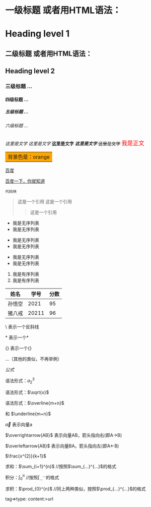 
# 一级标题          或者用HTML语法：<h1>Heading level 1</h1>
## 二级标题			或者用HTML语法：<h2>Heading level 2</h2>
### 三级标题        ...
#### 四级标题       ...
##### 五级标题      ...
###### 六级标题     ...
*这里是文字*
_这里是文字_
**这里是文字**
***这里是文字***
~~这里是文字~~
<font face='黑体' color=#ff0000 size=4>我是正文</font>  

<table><tr><td bgcolor=orange>背景色是：orange</td></tr></table>  

[百度](baidu.com)  

[百度一下，你就知道](https://www.baidu.com "搜索网站")  

```
代码块
```

>这是一个引用
>这是一个引用
>>这是一个引用

- 我是无序列表
- 我是无序列表
+ 我是无序列表
+ 我是无序列表
* 我是无序列表
* 我是无序列表
  
1. 我是有序列表
2. 我是有序列表

姓名|学号|分数  
-|-|-
孙悟空|2021|95
猪八戒|20211|96   

\\          表示一个反斜线 

\*          表示一个*  

\{\}        表示一个{}  

...（其他的类似，不再举例）  

$公式$  

语法形式：$a^3_{2}$  

语法形式：$\sqrt{x}$  

语法形式：$\overline{m+n}$  

和      $\underline{m+n}$  

$\vec a$		表示向量a  

$\overrightarrow{AB}$  表示向量AB，箭头指向右(即A->B)	  

$\overleftarrow{AB}$   表示向量BA，箭头指向左(即A<-B)  

$\frac{x^{2}}{k+1}$  

求和：$\sum_{i=1}^{n}$		//按照$\sum_{...}^{...}$的格式  

积分：$\int_{0}^{\pi}$		//按照$\int_{...}^{...}$的格式  

求积：$\prod_{0}^{n}$		//同上两种类似，按照$\prod_{...}^{...}$的格式  

tag=>type: content:>url




